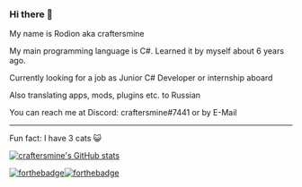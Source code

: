 ### Hi there 👋
My name is Rodion aka craftersmine

My main programming language is C#. Learned it by myself about 6 years ago.

Currently looking for a job as Junior C# Developer or internship aboard
 
Also translating apps, mods, plugins etc. to Russian

You can reach me at Discord: craftersmine#7441 or by E-Mail

---

Fun fact: I have 3 cats 😺

[![craftersmine's GitHub stats](https://github-readme-stats.vercel.app/api?username=craftersmine)](https://github.com/anuraghazra/github-readme-stats)

[![forthebadge](https://forthebadge.com/images/badges/made-with-c-sharp.svg)](https://forthebadge.com)[![forthebadge](https://forthebadge.com/images/badges/powered-by-electricity.svg)](https://forthebadge.com)
